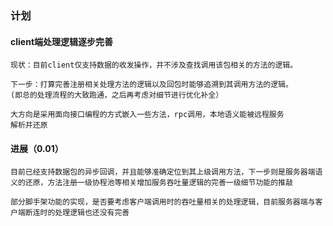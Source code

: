 ### 计划

#### client端处理逻辑逐步完善
```text
现状：目前client仅支持数据的收发操作，并不涉及查找调用该包相关的方法的逻辑。

下一步：打算完善注册相关处理方法的逻辑以及回包时能够追溯到其调用方法的逻辑。
(即总的处理流程的大致跑通，之后再考虑对细节进行优化补全）

大方向是采用面向接口编程的方式嵌入一些方法，rpc调用，本地语义能被远程服务
解析并还原
```
#### 进展（0.01）
```text
目前已经支持数据包的异步回调，并且能够准确定位到其上级调用方法，下一步则是服务器端语义的还原，方法注册一级协程池等相关增加服务吞吐量逻辑的完善一级细节功能的推敲

部分脚手架功能的实现，是否要考虑客户端调用时的吞吐量相关的处理逻辑，目前服务器端与客户端断连时的处理逻辑也还没有完善
```
